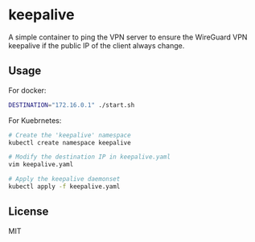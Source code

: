 # keepalive

A simple container to ping the VPN server to ensure the WireGuard VPN keepalive 
if the public IP of the client always change.

## Usage

For docker:
```sh
DESTINATION="172.16.0.1" ./start.sh
```

For Kuebrnetes:
```sh
# Create the 'keepalive' namespace
kubectl create namespace keepalive

# Modify the destination IP in keepalive.yaml
vim keepalive.yaml

# Apply the keepalive daemonset
kubectl apply -f keepalive.yaml
```

## License
 
MIT
